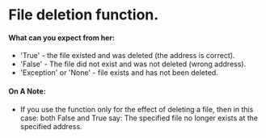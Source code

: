 # File deletion function.


<h4>What can you expect from her:</h4>
<ul>
 <li>'True' - the file existed and was deleted (the address is correct).</li>
 <li>'False' - The file did not exist and was not deleted (wrong address).</li>
 <li>'Exception' or 'None' - file exists and has not been deleted.</li>
</ul>


<h4>On A Note:</h4>
<ul>
 <li>If you use the function only for the effect of deleting a file,
  then in this case: both False and True say: The specified file no longer
  exists at the specified address.</li>
</ul>

